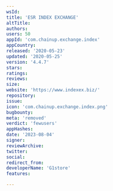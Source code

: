 ```yaml
---
wsId: 
title: 'ESR INDEX EXCHANGE'
altTitle: 
authors: 
users: 50
appId: 'com.chainup.exchange.index'
appCountry: 
released: '2020-05-23'
updated: '2020-05-25'
version: '4.4.7'
stars: 
ratings: 
reviews: 
size: 
website: 'https://www.indexex.biz/'
repository: 
issue: 
icon: 'com.chainup.exchange.index.png'
bugbounty: 
meta: 'removed'
verdict: 'fewusers'
appHashes: 
date: '2023-08-04'
signer: 
reviewArchive: 
twitter: 
social: 
redirect_from: 
developerName: 'G1store'
features: 

---
```


